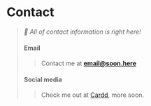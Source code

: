 <!-- stop looking here -->

# Contact
> *📍 All of contact information is right here!*
> #### Email
> > Contact me at **email@soon.here**
> #### Social media
> > Check me out at [Cardd](https://), more soon.
